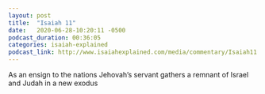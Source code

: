 ```yaml
---
layout: post
title:  "Isaiah 11"
date:   2020-06-28-10:20:11 -0500
podcast_duration: 00:36:05
categories: isaiah-explained
podcast_link: http://www.isaiahexplained.com/media/commentary/Isaiah11.mp3
---
```

As an ensign to the nations Jehovah’s servant gathers a remnant of Israel and Judah in a new exodus

